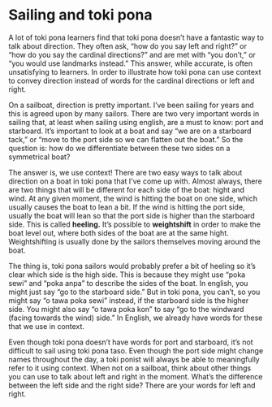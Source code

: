 <!DOCTYPE html>
<html>

<head>
  <meta charset="utf-8">
  <meta name="viewport" content="width=device-width, initial-scale=1.0">
  <title>sailing and toki pona</title>
  <link rel="stylesheet" href="https://stackedit.io/style.css" />
</head>

<body class="stackedit">
  <div class="stackedit__html"><h1 id="sailing-and-toki-pona">Sailing and toki pona</h1>
<p>A lot of toki pona learners find that toki pona doesn’t have a fantastic way to talk about direction. They often ask, “how do you say left and right?” or “how do you say the cardinal directions?” and are met with “you don’t,” or “you would use landmarks instead.” This answer, while accurate, is often unsatisfying to learners. In order to illustrate how toki pona can use context to convey direction instead of words for the cardinal directions or left and right.</p>
<p>On a sailboat, direction is pretty important. I’ve been sailing for years and this is agreed upon by many sailors. There are two very important words in sailing that, at least when sailing using english, are a must to know: port and starboard. It’s important to look at a boat and say “we are on a starboard tack,” or “move to the port side so we can flatten out the boat.” So the question is: how do we differentiate between these two sides on a symmetrical boat?</p>
<p>The answer is, we use context! There are two easy ways to talk about direction on a boat in toki pona that I’ve come up with. Almost always, there are two things that will be different for each side of the boat: hight and wind. At any given moment, the wind is hitting the boat on one side, which usually causes the boat to lean a bit. If the wind is hitting the port side, usually the boat will lean so that the port side is higher than the starboard side. This is called <strong>heeling.</strong> It’s possible to <strong>weightshift</strong> in order to make the boat level out, where both sides of the boat are at the same hight. Weightshifting is usually done by the sailors themselves moving around the boat.</p>
<p>The thing is, toki pona sailors would probably prefer a bit of heeling so it’s clear which side is the high side. This is because they might use “poka sewi” and “poka anpa” to describe the sides of the boat. In english, you might just say “go to the starboard side.” But in toki pona, you can’t, so you might say “o tawa poka sewi” instead, if the starboard side is the higher side. You might also say “o tawa poka kon” to say “go to the windward (facing towards the wind) side.” In English, we already have words for these that we use in context.</p>
<p>Even though toki pona doesn’t have words for port and starboard, it’s not difficult to sail using toki pona taso. Even though the port side might change names throughout the day, a toki ponist will always be able to meaningfully refer to it using context. When not on a sailboat, think about other things you can use to talk about left and right in the moment. What’s the difference between the left side and the right side? There are your words for left and right.</p>
</div>
</body>

</html>
